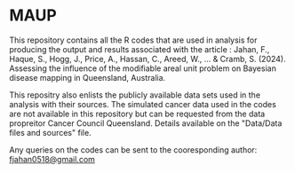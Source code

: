 # MAUP

This repository contains all the R codes that are used in analysis for producing the output and results associated with the article : Jahan, F., Haque, S., Hogg, J., Price, A., Hassan, C., Areed, W., ... & Cramb, S. (2024). Assessing the influence of the modifiable areal unit problem on Bayesian disease mapping in Queensland, Australia.

This repositry also enlists the publicly available data sets used in the analysis with their sources. The simulated cancer data used in the codes are not available in this repository but can be requested from the data propreitor Cancer Council Queensland. Details available on the "Data/Data files and sources" file. 

Any queries on the codes can be sent to the cooresponding author: fjahan0518@gmail.com

